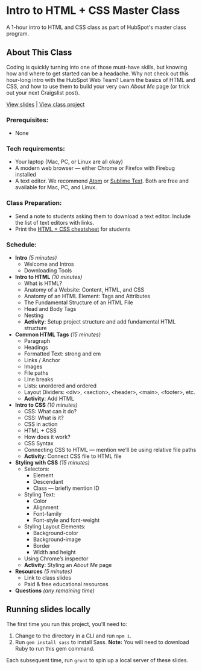 # Intro to HTML + CSS Master Class

A 1-hour intro to HTML and CSS class as part of HubSpot's master class program. 

## About This Class

Coding is quickly turning into one of those must-have skills, but knowing how and where to get started can be a headache. Why not check out this hour-long intro with the HubSpot Web Team? Learn the basics of HTML and CSS, and how to use them to build your very own _About Me_ page (or trick out your next Craigslist post).

[View slides](http://anything.codes/hubspot-html-css) | [View class project](http://codepen.io/anythingcodes/pen/ZLRxXP?editors=1100#0)

### Prerequisites:

- None

### Tech requirements:

 - Your laptop (Mac, PC, or Linux are all okay)
 - A modern web browser &mdash; either Chrome or Firefox with Firebug installed
 - A text editor. We recommend [Atom](http://atom.io) or [Sublime Text](http://sublimetext.com). Both are free and available for Mac, PC, and Linux.

### Class Preparation:

- Send a note to students asking them to download a text editor. Include the list of text editors with links.
- Print the [HTML + CSS cheatsheet](http://anything.codes/hubspot-html-css/cheatsheet.pdf)  for students

### Schedule:

- **Intro** *(5 minutes)*
    - Welcome and Intros
    - Downloading Tools
- **Intro to HTML** *(10 minutes)*
    - What is HTML?
    - Anatomy of a Website: Content, HTML, and CSS
    - Anatomy of an HTML Element: Tags and Attributes
    - The Fundamental Structure of an HTML File
    - Head and Body Tags
    - Nesting
    - **Activity**: Setup project structure and add fundamental HTML structure
- **Common HTML Tags** *(15 minutes)*
    - Paragraph
    - Headings
    - Formatted Text: strong and em
    - Links / Anchor
    - Images
    - File paths
    - Line breaks
    - Lists: unordered and ordered
    - Layout Dividers: &lt;div>, &lt;section>, &lt;header>, &lt;main>, &lt;footer>, etc.
    - **Activity**: Add HTML
- **Intro to CSS** *(10 minutes)*
    - CSS: What can it do?
    - CSS: What is it?
    - CSS in action
    - HTML + CSS
    - How does it work?
    - CSS Syntax
    - Connecting CSS to HTML &mdash; mention we'll be using relative file paths
    - **Activity**: Connect CSS file to HTML file
- **Styling with CSS** *(15 minutes)*
    - Selectors:
        - Element
        - Descendant
        - Class &mdash; briefly mention ID
    - Styling Text:
        - Color
        - Alignment
        - Font-family
        - Font-style and font-weight
    - Styling Layout Elements:
        - Background-color
        - Background-image
        - Border
        - Width and height
    - Using Chrome’s inspector
    - **Activity**: Styling an *About Me* page
- **Resources** *(5 minutes)*
    - Link to class slides
    - Paid & free educational resources
- **Questions** *(any remaining time)*

## Running slides locally

The first time you run this project, you'll need to:

1. Change to the directory in a CLI and run `npm i`.
2. Run `gem install sass` to install Sass. **Note:** You will need to download Ruby to run this gem command.

Each subsequent time, run `grunt` to spin up a local server of these slides.